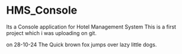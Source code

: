 # HMS_Console
Its a Console application for Hotel Management System
This is a first project which i was uploading on git.

on 28-10-24
The Quick brown fox jumps over lazy little dogs.